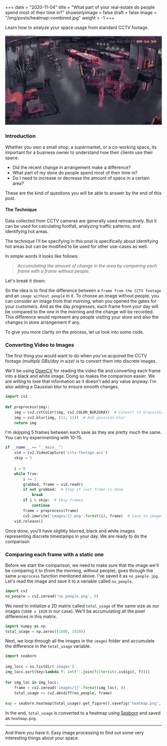 +++
date = "2020-11-04"
title = "What part of your real-estate do people spend most of their time in?"
showonlyimage = false
draft = false
image = "/img/posts/heatmap-combined.jpg"
weight = -1
+++

Learn how to analyze your space usage from standard CCTV footage.
<!--more-->

![img](/img/posts/heatmap-combined.jpg)

### Introduction
Whether you own a small shop, a supermarket, or a co-working space, its important for a business owner to understand how their clients use their space.

- Did the recent change in arrangement make a difference?
- What part of my store do people spend most of their time in?
- Do I need to increase or decrease the amount of space in a certain area?

These are the kind of questions you will be able to answer by the end of this post.

#### The Technique

Data collected from CCTV cameras are generally used retroactively. But it can be used for calculating footfall, analyzing traffic patterns, and identifying hot areas.

The technique I'll be specifying in this post is specifically about identifying hot areas but can be modified to be used for other use-cases as well.

In simple words it looks like follows:

> *Accumulating the amount of change in the area by comparing each frame with a frame without people.*

Let's break it down:

So the idea is to find the difference between a `frame from the CCTV footage` and an `image without people` in it. To choose an image without people, you can consider an image from that morning, when you opened the gates for your customers. And as the day progresses, each frame from your day will be compared to the one in the morning and the change will be recorded. This difference would represent any people visiting your store and also the changes in store arrangement if any.

To give you more clarity on the process, let us look into some code.

### Converting Video to Images

The first thing you would want to do when you've acquired the CCTV footage *(multiple GBs/day in size)* is to convert them into discrete images.

We'll be using [OpenCV](https://opencv.org/) for reading the video file and converting each frame into a black and white image. Doing so makes the comparison easier. We are willing to lose that information as it doesn't add any value anyway. I'm also adding a Gaussian blur to ensure smooth changes.
```python
import cv2

def preprocess(img):
    img = cv2.cvtColor(img, cv2.COLOR_BGR2GRAY)  # Convert to Grayscale
    img = cv2.blur(img, (11, 11))  # Add gaussian blur
    return img
```

I'm skipping 5 frames between each save as they are pretty much the same. You can try experimenting with 10-15.

```python
if __name__ == "__main__":
    vid = cv2.VideoCapture('cctv-footage.avi')
    skip = 5

    i = 0
    while True:
        i += 1
        grabbed, frame = vid.read()
        if not grabbed:  # Stop if last frame is done
            break
        if i % skip:  # Skip frames
            continue
        frame = preprocess(frame)
        cv2.imwrite('images/{}.png'.format(i), frame)  # Save to images folder
    vid.release()
```

Once done, you'll have slightly blurred, black and white images representing discrete timestamps in your day. We are ready to do the comparison

### Comparing each frame with a static one

Before we start the comparison, we need to make sure that the image we'll be comparing it to (from the morning, without people), goes through the same `preprocess` function mentioned above. I've saved it as `no_people.jpg`. Let's read the image and save it to a variable called `no_people`.

```python
import cv2
no_people = cv2.imread('no_people.png', 0)
```

We need to initialize a 2D matrix called `total_usage` of the same size as our images (`1080 x 1920` in our case).  We'll be accumulating all the pixel differences in this matrix.

```python
import numpy as np
total_usage = np.zeros((1080, 1920))
```

Next, we loop through all the images in the `images` folder and accumulate the difference in the `total_usage` variable.

```python
import seaborn

img_locs = os.listdir('images')
img_locs.sort(key=lambda f: int(''.join(filter(str.isdigit, f))))

for img_loc in img_locs:
    frame = cv2.imread('images/{}'.format(img_loc), 0)
    total_usage += cv2.absdiff(no_people, frame)

map = seaborn.heatmap(total_usage).get_figure().savefig('heatmap.png', dpi=400)
```

In the end, `total_usage` is converted to a heatmap using [Seaborn](https://seaborn.pydata.org/) and saved as `heatmap.png`.

----

And there you have it. Easy image processing to find out some very interesting things about your space.